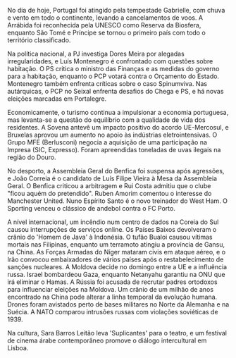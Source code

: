 No dia de hoje, Portugal foi atingido pela tempestade Gabrielle, com chuva e vento em todo o continente, levando a cancelamentos de voos. A Arrábida foi reconhecida pela UNESCO como Reserva da Biosfera, enquanto São Tomé e Príncipe se tornou o primeiro país com todo o território classificado.

Na política nacional, a PJ investiga Dores Meira por alegadas irregularidades, e Luís Montenegro é confrontado com questões sobre habitação. O PS critica o ministro das Finanças e as medidas do governo para a habitação, enquanto o PCP votará contra o Orçamento do Estado. Montenegro também enfrenta críticas sobre o caso Spinumviva. Nas autárquicas, o PCP no Seixal enfrenta desafios do Chega e PS, e há novas eleições marcadas em Portalegre.

Economicamente, o turismo continua a impulsionar a economia portuguesa, mas levanta-se a questão do equilíbrio com a qualidade de vida dos residentes. A Sovena antevê um impacto positivo do acordo UE-Mercosul, e Bruxelas aprovou um aumento no apoio às indústrias eletrointensivas. O Grupo MFE (Berlusconi) negocia a aquisição de uma participação na Impresa (SIC, Expresso). Foram apreendidas toneladas de uvas ilegais na região do Douro.

No desporto, a Assembleia Geral do Benfica foi suspensa após agressões, e João Correia é o candidato de Luís Filipe Vieira à Mesa da Assembleia Geral. O Benfica criticou a arbitragem e Rui Costa admitiu que o clube "ficou aquém do pretendido". Ruben Amorim comentou o interesse do Manchester United. Nuno Espírito Santo é o novo treinador do West Ham. O Sporting venceu o clássico de andebol contra o FC Porto.

A nível internacional, um incêndio num centro de dados na Coreia do Sul causou interrupções de serviços online. Os Países Baixos devolveram o crânio do 'Homem de Java' à Indonésia. O tufão Bualoi causou vítimas mortais nas Filipinas, enquanto um terramoto atingiu a província de Gansu, na China. As Forças Armadas do Níger mataram civis em ataque aéreo, e o Irão convocou embaixadores de vários países após o restabelecimento de sanções nucleares. A Moldova decide no domingo entre a UE e a influência russa. Israel bombardeou Gaza, enquanto Netanyahu garantiu na ONU que irá eliminar o Hamas. A Rússia foi acusada de recrutar padres ortodoxos para influenciar eleições na Moldova. Um crânio de um milhão de anos encontrado na China pode alterar a linha temporal da evolução humana. Drones foram avistados perto de bases militares no Norte da Alemanha e na Suécia. A NATO comparou intrusões russas com violações soviéticas de 1939.

Na cultura, Sara Barros Leitão leva 'Suplicantes' para o teatro, e um festival de cinema árabe contemporâneo promove o diálogo intercultural em Lisboa.